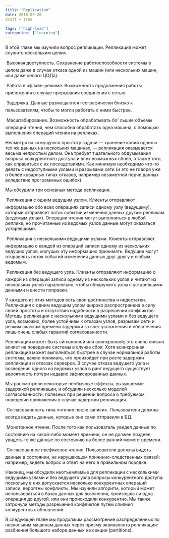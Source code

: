 ```yaml
---
title: "Replication"
date: 2018-09-20
draft = true

tags: ["high-load"]
categories: ["learning"]
---
```

В этой главе мы изучили вопрос репликации. Репликация может служить нескольким
целям.

 Высокая доступность. Сохранение работоспособности системы в целом даже
в случае отказа одной из машин (или нескольких машин, или даже целого
ЦОДа).

 Работа в офлайн-режиме. Возможность продолжения работы приложения
в случае прерывания соединения с сетью.

 Задержка. Данные размещаются географически близко к пользователям, чтобы
те могли работать с ними быстрее.

 Масштабирование. Возможность обрабатывать бо' льшие объемы операций чтения,
чем способна обработать одна машина, с помощью выполнения операций
чтения на репликах.

Несмотря на кажущуюся простоту задачи — хранение копий одних и тех же данных
на нескольких машинах, — репликация оказывается весьма непростым делом. Она
требует тщательного обдумывания вопроса конкурентного доступа и всех возможных
сбоев, а также того, как справиться с их последствиями. Как минимум необходимо
что-то делать с недоступными узлами и разрывами сети (и это не говоря уже
о более коварных типах отказов, например незаметной порче данных вследствие
программных ошибок).

Мы обсудили три основных метода репликации.

 Репликация с одним ведущим узлом. Клиенты отправляют информацию обо всех
операциях записи одному узлу (ведущему), который отправляет поток событий
изменения данных другим репликам (ведомым узлам). Операции чтения могут
выполняться в любой реплике, но прочитанные из ведомых узлов данные могут
оказаться устаревшими.

 Репликация с несколькими ведущими узлами. Клиенты отправляют информацию
о каждой из операций записи одному из нескольких ведущих узлов, могущих эту
информацию принимать. Ведущие могут отправлять поток событий изменения
данных друг другу и любым ведомым.

 Репликация без ведущего узла. Клиенты отправляют информацию о каждой из
операций записи одному из нескольких узлов и читают из нескольких узлов параллельно,
чтобы обнаружить узлы с устаревшими данными и внести поправки.

У каждого из этих методов есть свои достоинства и недостатки. Репликация с одним
ведущим узлом широко распространена в силу своей простоты и отсутствия
надобности в разрешении конфликтов. Методы репликации с несколькими ведущими
узлами и без ведущего узла, возможно, более устойчивы к отказам узлов, разрывам
сети и резким скачкам времени задержки за счет усложнения и обеспечения
лишь очень слабых гарантий согласованности.

Репликация может быть синхронной или асинхронной; это очень сильно влияет
на поведение системы в случае сбоя. Хотя асинхронная репликация может выполняться
быстрее в случае нормальной работы системы, важно понимать, что
произойдет при росте задержки репликации и отказах серверов. В случае отказа
ведущего узла и возведения одного из ведомых узлов в ранг ведущего существует
вероятность потери недавно зафиксированных данных.

Мы рассмотрели некоторые необычные эффекты, вызываемые задержкой репликации,
и обсудили несколько моделей согласованности, полезных при решении
вопроса о требуемом поведении приложения в случае задержки репликации.

 Согласованность типа «чтение после записи». Пользователи должны всегда
видеть данные, которые они сами отправили в БД.

 Монотонное чтение. После того как пользователь увидел данные по состоянию
на какой-либо момент времени, он не должен позднее увидеть те же данные по
состоянию на более ранний момент времени.

 Согласованное префиксное чтение. Пользователи должны видеть данные в состоянии,
не нарушающем причинно-следственных связей: например, видеть
вопрос и ответ на него в правильном порядке.

Наконец, мы обсудили неотъемлемые для репликации с несколькими ведущими
узлами и без ведущего узла вопросы конкурентного доступа: поскольку в них допускается несколько конкурентных операций записи, вероятны конфликты.
Мы изучили алгоритм, который может использоваться в базах данных для выяснения,
произошла ли одна операция до другой, или они происходили конкурентно.
Мы также затронули методы разрешения конфликтов путем слияния конкурентных
обновлений.

В следующей главе мы продолжим рассмотрение распределенных по нескольким
машинам данных через призму эквивалента репликации: разбиения большого набора
данных на секции (partitions).